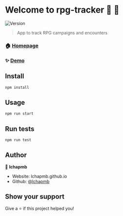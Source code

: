 # Welcome to rpg-tracker 👋 :star2:

![Version](https://img.shields.io/badge/version-0.1.0-blue.svg?cacheSeconds=2592000)

> App to track RPG campaigns and encounters

### 🏠 [Homepage](placeholder)

### ✨ [Demo](placeholder)

## Install

```sh
npm install
```

## Usage

```sh
npm run start
```

## Run tests

```sh
npm run test
```

## Author

👤 **lchapmb**

- Website: lchapmb.github.io
- Github: [@lchapmb](https://github.com/lchapmb)

## Show your support

Give a ⭐️ if this project helped you!
